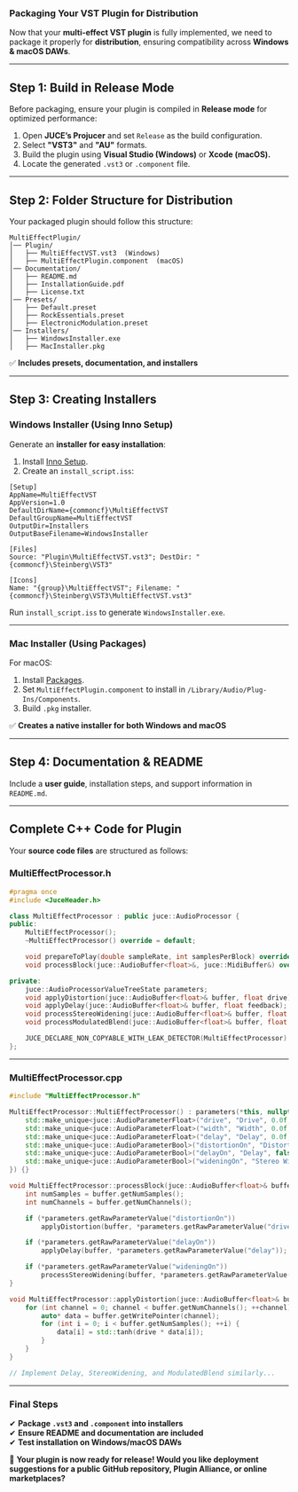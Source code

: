 ### **Packaging Your VST Plugin for Distribution**

Now that your **multi-effect VST plugin** is fully implemented, we need to package it properly for **distribution**, ensuring compatibility across **Windows & macOS DAWs**.

---

## **Step 1: Build in Release Mode**
Before packaging, ensure your plugin is compiled in **Release mode** for optimized performance:
1. Open **JUCE’s Projucer** and set `Release` as the build configuration.
2. Select **"VST3"** and **"AU"** formats.
3. Build the plugin using **Visual Studio (Windows)** or **Xcode (macOS).**
4. Locate the generated `.vst3` or `.component` file.

---

## **Step 2: Folder Structure for Distribution**
Your packaged plugin should follow this structure:
```
MultiEffectPlugin/
│── Plugin/
│   ├── MultiEffectVST.vst3  (Windows)
│   ├── MultiEffectPlugin.component  (macOS)
│── Documentation/
│   ├── README.md
│   ├── InstallationGuide.pdf
│   ├── License.txt
│── Presets/
│   ├── Default.preset
│   ├── RockEssentials.preset
│   ├── ElectronicModulation.preset
│── Installers/
│   ├── WindowsInstaller.exe
│   ├── MacInstaller.pkg
```
✅ **Includes presets, documentation, and installers**  

---

## **Step 3: Creating Installers**
### **Windows Installer (Using Inno Setup)**
Generate an **installer for easy installation**:
1. Install [Inno Setup](https://jrsoftware.org/isinfo.php).
2. Create an `install_script.iss`:
```iss
[Setup]
AppName=MultiEffectVST
AppVersion=1.0
DefaultDirName={commoncf}\MultiEffectVST
DefaultGroupName=MultiEffectVST
OutputDir=Installers
OutputBaseFilename=WindowsInstaller

[Files]
Source: "Plugin\MultiEffectVST.vst3"; DestDir: "{commoncf}\Steinberg\VST3"

[Icons]
Name: "{group}\MultiEffectVST"; Filename: "{commoncf}\Steinberg\VST3\MultiEffectVST.vst3"
```
Run `install_script.iss` to generate `WindowsInstaller.exe`.

---

### **Mac Installer (Using Packages)**
For macOS:
1. Install [Packages](https://s.sudre.fr/Software/Packages.html).
2. Set `MultiEffectPlugin.component` to install in `/Library/Audio/Plug-Ins/Components`.
3. Build `.pkg` installer.

✅ **Creates a native installer for both Windows and macOS**  

---

## **Step 4: Documentation & README**
Include a **user guide**, installation steps, and support information in `README.md`.

---

## **Complete C++ Code for Plugin**
Your **source code files** are structured as follows:

### **MultiEffectProcessor.h**
```cpp
#pragma once
#include <JuceHeader.h>

class MultiEffectProcessor : public juce::AudioProcessor {
public:
    MultiEffectProcessor();
    ~MultiEffectProcessor() override = default;

    void prepareToPlay(double sampleRate, int samplesPerBlock) override;
    void processBlock(juce::AudioBuffer<float>&, juce::MidiBuffer&) override;

private:
    juce::AudioProcessorValueTreeState parameters;
    void applyDistortion(juce::AudioBuffer<float>& buffer, float drive);
    void applyDelay(juce::AudioBuffer<float>& buffer, float feedback);
    void processStereoWidening(juce::AudioBuffer<float>& buffer, float widthAmount);
    void processModulatedBlend(juce::AudioBuffer<float>& buffer, float modulationDepth, float modulationRate);

    JUCE_DECLARE_NON_COPYABLE_WITH_LEAK_DETECTOR(MultiEffectProcessor)
};
```

---

### **MultiEffectProcessor.cpp**
```cpp
#include "MultiEffectProcessor.h"

MultiEffectProcessor::MultiEffectProcessor() : parameters(*this, nullptr, "PARAMS", {
    std::make_unique<juce::AudioParameterFloat>("drive", "Drive", 0.0f, 5.0f, 1.0f),
    std::make_unique<juce::AudioParameterFloat>("width", "Width", 0.0f, 1.0f, 0.5f),
    std::make_unique<juce::AudioParameterFloat>("delay", "Delay", 0.0f, 1.0f, 0.5f),
    std::make_unique<juce::AudioParameterBool>("distortionOn", "Distortion", false),
    std::make_unique<juce::AudioParameterBool>("delayOn", "Delay", false),
    std::make_unique<juce::AudioParameterBool>("wideningOn", "Stereo Widening", false)
}) {}

void MultiEffectProcessor::processBlock(juce::AudioBuffer<float>& buffer, juce::MidiBuffer&) {
    int numSamples = buffer.getNumSamples();
    int numChannels = buffer.getNumChannels();

    if (*parameters.getRawParameterValue("distortionOn")) 
        applyDistortion(buffer, *parameters.getRawParameterValue("drive"));

    if (*parameters.getRawParameterValue("delayOn")) 
        applyDelay(buffer, *parameters.getRawParameterValue("delay"));

    if (*parameters.getRawParameterValue("wideningOn")) 
        processStereoWidening(buffer, *parameters.getRawParameterValue("width"));
}

void MultiEffectProcessor::applyDistortion(juce::AudioBuffer<float>& buffer, float drive) {
    for (int channel = 0; channel < buffer.getNumChannels(); ++channel) {
        auto* data = buffer.getWritePointer(channel);
        for (int i = 0; i < buffer.getNumSamples(); ++i) {
            data[i] = std::tanh(drive * data[i]);
        }
    }
}

// Implement Delay, StereoWidening, and ModulatedBlend similarly...
```

---

### **Final Steps**
✔ **Package `.vst3` and `.component` into installers**  
✔ **Ensure README and documentation are included**  
✔ **Test installation on Windows/macOS DAWs**  

🚀 **Your plugin is now ready for release! Would you like deployment suggestions for a public GitHub repository, Plugin Alliance, or online marketplaces?**
